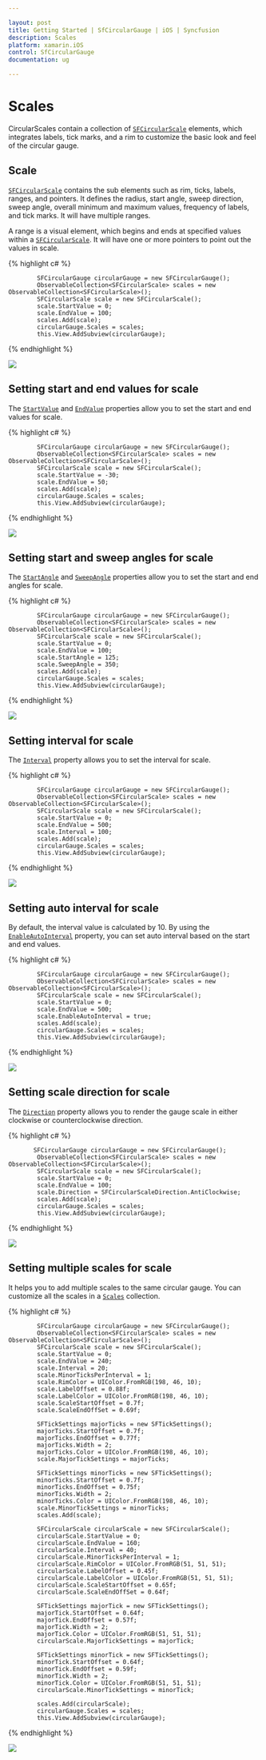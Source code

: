 ```yaml
---

layout: post
title: Getting Started | SfCircularGauge | iOS | Syncfusion
description: Scales
platform: xamarin.iOS
control: SfCircularGauge
documentation: ug

---
```


# Scales

CircularScales contain a collection of [`SFCircularScale`](https://help.syncfusion.com/cr/cref_files/xamarin-ios/Syncfusion.SfGauge.iOS~Syncfusion.SfGauge.iOS.SFCircularScale.html) elements, which integrates labels, tick marks, and a rim to customize the basic look and feel of the circular gauge.

## Scale

[`SFCircularScale`](https://help.syncfusion.com/cr/cref_files/xamarin-ios/Syncfusion.SfGauge.iOS~Syncfusion.SfGauge.iOS.SFCircularScale.html) contains the sub elements such as rim, ticks, labels, ranges, and pointers. It defines the radius, start angle, sweep direction, sweep angle, overall minimum and maximum values, frequency of labels, and tick marks. It will have multiple ranges.

A range is a visual element, which begins and ends at specified values within a [`SFCircularScale`](https://help.syncfusion.com/cr/cref_files/xamarin-ios/Syncfusion.SfGauge.iOS~Syncfusion.SfGauge.iOS.SFCircularScale.html). It will have one or more pointers to point out the values in scale.

{% highlight c# %}

            SFCircularGauge circularGauge = new SFCircularGauge();
            ObservableCollection<SFCircularScale> scales = new ObservableCollection<SFCircularScale>();
            SFCircularScale scale = new SFCircularScale();
            scale.StartValue = 0;
            scale.EndValue = 100;
            scales.Add(scale);
            circularGauge.Scales = scales;
            this.View.AddSubview(circularGauge);

{% endhighlight %}

![](scales_images/scale.png)

## Setting start and end values for scale

The [`StartValue`](https://help.syncfusion.com/cr/cref_files/xamarin-ios/Syncfusion.SfGauge.iOS~Syncfusion.SfGauge.iOS.SFCircularScale~StartValue.html) and [`EndValue`](https://help.syncfusion.com/cr/cref_files/xamarin-ios/Syncfusion.SfGauge.iOS~Syncfusion.SfGauge.iOS.SFCircularScale~EndValue.html) properties allow  you to set the start and end values for scale.

{% highlight c# %}

            SFCircularGauge circularGauge = new SFCircularGauge();
            ObservableCollection<SFCircularScale> scales = new ObservableCollection<SFCircularScale>();
            SFCircularScale scale = new SFCircularScale();
            scale.StartValue = -30;
            scale.EndValue = 50;
            scales.Add(scale);
            circularGauge.Scales = scales;
            this.View.AddSubview(circularGauge);

{% endhighlight %}

![](scales_images/start-end-value.png)

## Setting start and sweep angles for scale

The [`StartAngle`](https://help.syncfusion.com/cr/cref_files/xamarin-ios/Syncfusion.SfGauge.iOS~Syncfusion.SfGauge.iOS.SFCircularScale~StartAngle.html) and [`SweepAngle`](https://help.syncfusion.com/cr/cref_files/xamarin-ios/Syncfusion.SfGauge.iOS~Syncfusion.SfGauge.iOS.SFCircularScale~SweepAngle.html) properties allow you to set the start and end angles for scale.

{% highlight c# %}

            SFCircularGauge circularGauge = new SFCircularGauge();
            ObservableCollection<SFCircularScale> scales = new ObservableCollection<SFCircularScale>();
            SFCircularScale scale = new SFCircularScale();
            scale.StartValue = 0;
            scale.EndValue = 100;
            scale.StartAngle = 125;
            scale.SweepAngle = 350;
            scales.Add(scale);
            circularGauge.Scales = scales;
            this.View.AddSubview(circularGauge);

{% endhighlight %}

![](scales_images/start-end-angle.png)

## Setting interval for scale

The [`Interval`](https://help.syncfusion.com/cr/cref_files/xamarin-ios/Syncfusion.SfGauge.iOS~Syncfusion.SfGauge.iOS.SFCircularScale~Interval.html) property allows you to set the interval for scale.

{% highlight c# %}

            SFCircularGauge circularGauge = new SFCircularGauge();
            ObservableCollection<SFCircularScale> scales = new ObservableCollection<SFCircularScale>();
            SFCircularScale scale = new SFCircularScale();
            scale.StartValue = 0;
            scale.EndValue = 500;
            scale.Interval = 100;
            scales.Add(scale);
            circularGauge.Scales = scales;
            this.View.AddSubview(circularGauge);

{% endhighlight %}

![](scales_images/interval.png)

## Setting auto interval for scale

By default, the interval value is calculated by 10. By using the [`EnableAutoInterval`](https://help.syncfusion.com/cr/cref_files/xamarin-ios/Syncfusion.SfGauge.iOS~Syncfusion.SfGauge.iOS.SFCircularScale~EnableAutoInterval.html) property, you can set auto interval based on the start and end values.

{% highlight c# %}

            SFCircularGauge circularGauge = new SFCircularGauge();
            ObservableCollection<SFCircularScale> scales = new ObservableCollection<SFCircularScale>();
            SFCircularScale scale = new SFCircularScale();
            scale.StartValue = 0;
            scale.EndValue = 500;
            scale.EnableAutoInterval = true;
            scales.Add(scale);
            circularGauge.Scales = scales;
            this.View.AddSubview(circularGauge);

{% endhighlight %}

![](scales_images/auto-interval.png)

## Setting scale direction for scale

The [`Direction`](https://help.syncfusion.com/cr/cref_files/xamarin-ios/Syncfusion.SfGauge.iOS~Syncfusion.SfGauge.iOS.SFCircularScale~Direction.html) property allows you to render the gauge scale in either clockwise or counterclockwise direction.

{% highlight c# %}

           SFCircularGauge circularGauge = new SFCircularGauge();
            ObservableCollection<SFCircularScale> scales = new ObservableCollection<SFCircularScale>();
            SFCircularScale scale = new SFCircularScale();
            scale.StartValue = 0;
            scale.EndValue = 100;
            scale.Direction = SFCircularScaleDirection.AntiClockwise;
            scales.Add(scale);
            circularGauge.Scales = scales;
            this.View.AddSubview(circularGauge);

{% endhighlight %}

![](scales_images/scale-direction.png)

## Setting multiple scales for scale

It helps you to add multiple scales to the same circular gauge. You can customize all the scales in a [`Scales`](https://help.syncfusion.com/cr/cref_files/xamarin-ios/Syncfusion.SfGauge.iOS~Syncfusion.SfGauge.iOS.SFCircularGauge~Scales.html) collection.

{% highlight c# %}

            SFCircularGauge circularGauge = new SFCircularGauge();
            ObservableCollection<SFCircularScale> scales = new ObservableCollection<SFCircularScale>();
            SFCircularScale scale = new SFCircularScale();
            scale.StartValue = 0;
            scale.EndValue = 240;
            scale.Interval = 20;
            scale.MinorTicksPerInterval = 1;
            scale.RimColor = UIColor.FromRGB(198, 46, 10);
            scale.LabelOffset = 0.88f;
            scale.LabelColor = UIColor.FromRGB(198, 46, 10);
            scale.ScaleStartOffset = 0.7f;
            scale.ScaleEndOffSet = 0.69f;

            SFTickSettings majorTicks = new SFTickSettings();
            majorTicks.StartOffset = 0.7f;
            majorTicks.EndOffset = 0.77f;
            majorTicks.Width = 2;
            majorTicks.Color = UIColor.FromRGB(198, 46, 10);
            scale.MajorTickSettings = majorTicks;

            SFTickSettings minorTicks = new SFTickSettings();
            minorTicks.StartOffset = 0.7f;
            minorTicks.EndOffset = 0.75f;
            minorTicks.Width = 2;
            minorTicks.Color = UIColor.FromRGB(198, 46, 10);
            scale.MinorTickSettings = minorTicks;
            scales.Add(scale);

            SFCircularScale circularScale = new SFCircularScale();
            circularScale.StartValue = 0;
            circularScale.EndValue = 160;
            circularScale.Interval = 40;
            circularScale.MinorTicksPerInterval = 1;
            circularScale.RimColor = UIColor.FromRGB(51, 51, 51);
            circularScale.LabelOffset = 0.45f;
            circularScale.LabelColor = UIColor.FromRGB(51, 51, 51);
            circularScale.ScaleStartOffset = 0.65f;
            circularScale.ScaleEndOffSet = 0.64f;

            SFTickSettings majorTick = new SFTickSettings();
            majorTick.StartOffset = 0.64f;
            majorTick.EndOffset = 0.57f;
            majorTick.Width = 2;
            majorTick.Color = UIColor.FromRGB(51, 51, 51);
            circularScale.MajorTickSettings = majorTick;

            SFTickSettings minorTick = new SFTickSettings();
            minorTick.StartOffset = 0.64f;
            minorTick.EndOffset = 0.59f;
            minorTick.Width = 2;
            minorTick.Color = UIColor.FromRGB(51, 51, 51);
            circularScale.MinorTickSettings = minorTick;

            scales.Add(circularScale);
            circularGauge.Scales = scales;
            this.View.AddSubview(circularGauge);

	
{% endhighlight %}

![](scales_images/multiple-scale.png)
